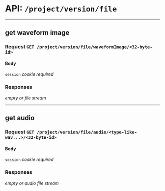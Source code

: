 # API: `/project/version/file`

---
## get waveform image

### Request `GET /project/version/file/waveformImage/<32-byte-id>`

#### Body

`session` _cookie required_

### Responses

_empty or file stream_

---
## get audio

### Request `GET /project/version/file/audio/<type-like-wav...>/<32-byte-id>`

#### Body

`session` _cookie required_

### Responses

_empty or audio file stream_